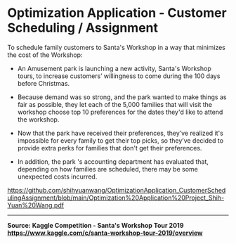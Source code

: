 # Optimization Application - Customer Scheduling / Assignment

To schedule family customers to Santa's Workshop in a way that minimizes the cost of the Workshop:

- An Amusement park is launching a new activity, Santa's Workshop tours, to increase customers’ willingness to come during the 100 days before Christmas.

- Because demand was so strong, and the park wanted to make things as fair as possible, they let each of the 5,000 families that will visit the workshop choose top 10 preferences for the dates they'd like to attend the workshop.

- Now that the park have received their preferences, they’ve realized it's impossible for every family to get their top picks, so they’ve decided to provide extra perks for families that don't get their preferences. 

- In addition, the park 's accounting department has evaluated that, depending on how families are scheduled, there may be some unexpected costs incurred.

https://github.com/shihyuanwang/OptimizationApplication_CustomerSchedulingAssignment/blob/main/Optimization%20Application%20Project_Shih-Yuan%20Wang.pdf

--------------------------------------------------
**Source: Kaggle Competition - Santa's Workshop Tour 2019  https://www.kaggle.com/c/santa-workshop-tour-2019/overview**

